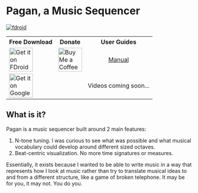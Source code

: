 # Pagan, a Music Sequencer

[![fdroid](https://img.shields.io/f-droid/v/com.qfs.pagan.svg?logo=F-Droid)](https://f-droid.org/en/packages/com.qfs.pagan/) 

<table>
 <tr>
  <th>
   Free Download
  </th>
  <th>
   Donate
  </th>
  <th>
   User Guides
  </th>
 </tr>
 <tr>
  <td>
   <a style="display: inline-block; text-decoration: none important!;" href="https://f-droid.org/en/packages/com.qfs.pagan/">
    <img alt="Get it on FDroid" src="https://fdroid.gitlab.io/artwork/badge/get-it-on.png" style="display: block; height: 4em;" />
   </a>
  </td>
  <td>
   <a style="text-decoration: none important!;" href="https://ko-fi.com/L4L5163ZB8">
    <img alt="Buy Me a Coffee" style="display: block; height: 4em;" src="https://burnsomni.net/content/support_me_on_kofi_badge_beige.png"/>
   </a>
  </td>
  <td style="text-align: center;">
   <a style="display: inline-block;" href="https://burnsomni.net/manual/pagan">Manual</a>
  </td>
 </tr>
 <tr>
   <td>
   <a style="display: inline-block; text-decoration: none important!;" href='https://play.google.com/store/apps/details?id=com.qfs.pagan'>
    <img alt='Get it on Google Play' src='https://burnsomni.net/content/google-play-badge.png' style="display: block; height: 4em;"/>
   </a>
  </td>
  <td>
   
  </td>
  <td>
   Videos coming soon...
  </td>
 </tr>
 
</table>


## What is it?
Pagan is a music sequencer built around 2 main features:

1. N-tone tuning. I was curious to see what was possible and what musical vocabulary could develop around different sized octaves.
2. Beat-centric visualization. No more time signatures or measures.

Essentially, it exists because I wanted to be able to write music in a way that represents how I look at music rather than try to translate musical ideas to and from a different structure, like a game of broken telephone.
It may be for you, it may not. You do you.

